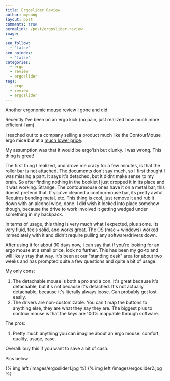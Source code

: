 ```yaml
---
title: Ergoslider Review
author: myoung
layout: post
comments: true
permalink: /post/ergoslider-review
image:
  -
seo_follow:
  - 'false'
seo_noindex:
  - 'false'
categories:
  - ergo
  - review
  - ergoslider
tags:
  - ergo
  - review
  - ergoslider
---
```


Another ergonomic mouse review I gone and did <!-- more -->

Recently I've been on an ergo kick (no pain, just realized how much more efficient I am).

I reached out to a company selling a product much like the ContourMouse ergo mice but at a [much lower price](https://www.amazon.com/Ergoslider-Plus-Ergonomic-Roller-Bar-Tendinitis/dp/B071JNSD9Z/ref=sr_1_1?ie=UTF8&qid=1507601165&sr=8-1&keywords=ergoslider).

My assumption was that it would be ergo'ish but clunky. I was wrong. This thing is great!

The first thing I realized, and drove me crazy for a few minutes, is that the roller bar is not attached. The documents don't say much, so I first thought I was missing a part. It says it's detached, but it didnt make sense to my brain. So after finding nothing in the booklet I just dropped it in its place and it was working. Strange. The contourmouse ones have it on a metal bar, this doenst pretend that. If you've cleaned a contourmouse bar, its pretty awful. Requires bending metal, etc. This thing is cool, just remove it and rub it down with an alcohol wipe, done. I did wish it locked into place somehow though, because the drive to work involved it getting wedged under something in my backpack.

In terms of usage, this thing is very much what I expected, plus some. Its very fluid, feels solid, and works great. The OS (mac + windows) worked immediately with it and didn't require pulling any software/drivers down.

After using it for about 30 days now, I can say that if you're looking for an ergo mouse at a small price, look no further. This has been my go-to and will likely stay that way. It's been at our "standing desk" area for about two weeks and has prompted quite a few questions and quite a bit of usage.

My only cons: 

1. The detachable mouse is both a pro and a con. It's great because it's detachable, but it's not because it's detached. It's not actually detachable, because it's literally always loose. Can probably get lost easily.
1. The drivers are non-customizable. You can't map the buttons  to anything else, they are what they say they are. The biggest plus to contour mouse is that the keys are 100% mappable through software.

The pros: 

1. Pretty much anything you can imagine about an ergo mouse: comfort, quality, usage, ease. 

Overall: buy this if you want to save a bit of cash.

Pics below

{% img left /images/ergoslider1.jpg %}
{% img left /images/ergoslider2.jpg %}
